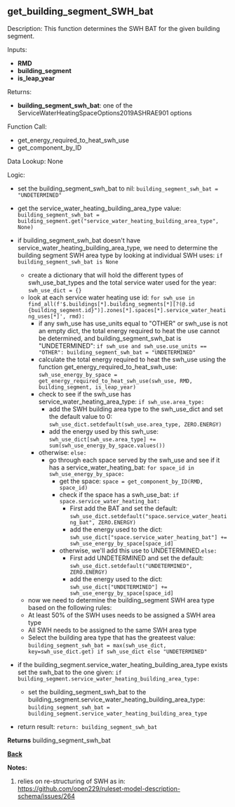 ## get_building_segment_SWH_bat

Description: This function determines the SWH BAT for the given building segment.

Inputs:
- **RMD**
- **building_segment**
- **is_leap_year**  

Returns:
- **building_segment_swh_bat**: one of the ServiceWaterHeatingSpaceOptions2019ASHRAE901 options

Function Call:

- get_energy_required_to_heat_swh_use  
- get_component_by_ID  

Data Lookup: None

Logic:

- set the building_segment_swh_bat to nil: `building_segment_swh_bat = "UNDETERMINED"`
- get the service_water_heating_building_area_type value: `building_segment_swh_bat = building_segment.get("service_water_heating_building_area_type", None)`
- if building_segment_swh_bat doesn't have service_water_heating_building_area_type, we need to determine the building segment SWH area type by looking at individual SWH uses: `if building_segment_swh_bat is None`
    - create a dictionary that will hold the different types of swh_use_bat_types and the total service water used for the year: `swh_use_dict = {}`
    - look at each service water heating use id: `for swh_use in find_all(f'$.buildings[*].building_segments[*][?(@.id {building_segment.id}")].zones[*].spaces[*].service_water_heating_uses[*]', rmd):`
        - if any swh_use has use_units equal to "OTHER" or swh_use is not an empty dict, the total energy required to heat the use cannot be determined, and building_segment_swh_bat is "UNDETERMINED": `if swh_use and swh_use.use_units == "OTHER": building_segment_swh_bat = "UNDETERMINED"`
        - calculate the total energy required to heat the swh_use using the function get_energy_required_to_heat_swh_use: `swh_use_energy_by_space = get_energy_required_to_heat_swh_use(swh_use, RMD, building_segment, is_leap_year)`
        - check to see if the swh_use has service_water_heating_area_type: `if swh_use.area_type:`
            - add the SWH building area type to the swh_use_dict and set the default value to 0: `swh_use_dict.setdefault(swh_use.area_type, ZERO.ENERGY)`
            - add the energy used by this swh_use: `swh_use_dict[swh_use.area_type] += sum(swh_use_energy_by_space.values())`
        - otherwise: `else:`
            - go through each space served by the swh_use and see if it has a service_water_heating_bat: `for space_id in swh_use_energy_by_space:`
                - get the space: `space = get_component_by_ID(RMD, space_id)`
                - check if the space has a swh_use_bat: `if space.service_water_heating_bat:`
                    - First add the BAT and set the default: `swh_use_dict.setdefault("space.service_water_heating_bat", ZERO.ENERGY)`
                    - add the energy used to the dict: `swh_use_dict["space.service_water_heating_bat"] += swh_use_energy_by_space[space_id]`
                - otherwise, we'll add this use to UNDETERMINED.`else:`
                    - First add UNDETERMINED and set the default: `swh_use_dict.setdefault("UNDETERMINED", ZERO.ENERGY)`
                    - add the energy used to the dict: `swh_use_dict["UNDETERMINED"] += swh_use_energy_by_space[space_id]`
    - now we need to determine the building_segment SWH area type based on the following rules:
    - At least 50% of the SWH uses needs to be assigned a SWH area type  
    - All SWH needs to be assigned to the same SWH area type  
    - Select the building area type that has the greateest value: `building_segment_swh_bat = max(swh_use_dict, key=swh_use_dict.get) if swh_use_dict else "UNDETERMINED"`

- if the building_segment.service_water_heating_building_area_type exists set the swh_bat to the one given: `if building_segment.service_water_heating_building_area_type:`
    - set the building_segment_swh_bat to the building_segment.service_water_heating_building_area_type: `building_segment_swh_bat = building_segment.service_water_heating_building_area_type`

- return result: `return: building_segment_swh_bat`


**Returns** building_segment_swh_bat

**[Back](../_toc.md)**

**Notes:**
1. relies on re-structuring of SWH as in: https://github.com/open229/ruleset-model-description-schema/issues/264
